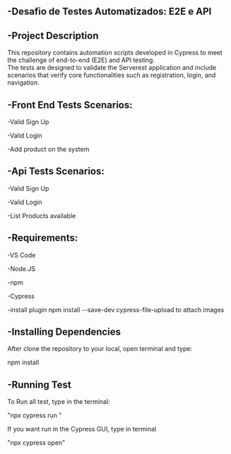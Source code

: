 -Desafio de Testes Automatizados: E2E e API
-

-Project Description
-
This repository contains automation scripts developed in Cypress to meet the challenge of end-to-end (E2E) and API testing.  
The tests are designed to validate the Serverest application and include scenarios that verify core functionalities such as registration, login, and navigation.



-Front End Tests Scenarios:
-
-Valid Sign Up

-Valid Login

-Add product on the system

-Api Tests Scenarios:
-
-Valid Sign Up

-Valid Login

-List Products available

-Requirements:
-
-VS Code

-Node.JS

-npm 

-Cypress

-install plugin npm install --save-dev cypress-file-upload to attach images


-Installing Dependencies
-
After clone the repository to your local, open terminal and type:

npm install

-Running Test
-
To Run all test, type in the terminal:

"npx cypress run
"

If you want run in the Cypress GUI, type in terminal

"npx cypress open"




